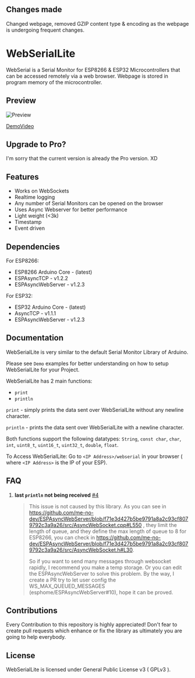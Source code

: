 ## Changes made

Changed webpage, removed GZIP content type & encoding as the webpage is undergoing frequent changes.

# WebSerialLite

WebSerial is a Serial Monitor for ESP8266 & ESP32 Microcontrollers that can be accessed remotely via a web browser. Webpage is stored in program memory of the microcontroller.

## Preview

![Preview](https://s2.loli.net/2022/08/27/U9mnFjI7frNGltO.png)

[DemoVideo](https://www.bilibili.com/video/BV1Jt4y1E7kj)

## Upgrade to Pro?

I'm sorry that the current version is already the Pro version. XD

## Features

- Works on WebSockets
- Realtime logging
- Any number of Serial Monitors can be opened on the browser
- Uses Async Webserver for better performance
- Light weight (<3k)
- Timestamp
- Event driven

## Dependencies

For ESP8266:

- ESP8266 Arduino Core - (latest)
- ESPAsyncTCP - v1.2.2
- ESPAsyncWebServer - v1.2.3

For ESP32:

- ESP32 Arduino Core - (latest)
- AsyncTCP - v1.1.1
- ESPAsyncWebServer - v1.2.3

## Documentation

WebSerialLite is very similar to the default Serial Monitor Library of Arduino.

Please see `Demo` examples for better understanding on how to setup WebSerialLite for your Project.

WebSerialLite has 2 main functions:

- `print`
- `println`

`print` - simply prints the data sent over WebSerialLite without any newline character.

`println` - prints the data sent over WebSerialLite with a newline character.

Both functions support the following datatypes: `String`, `const char`, `char`, `int`, `uint8_t`, `uint16_t`, `uint32_t`, `double`, `float`.

To Access WebSerialLite: Go to `<IP Address>/webserial` in your browser ( where `<IP Address>` is the IP of your ESP).

## FAQ

1. **last `println` not being received** [#4](https://github.com/asjdf/WebSerialLite/issues/4)
   > This issue is not caused by this library. As you can see in <https://github.com/me-no-dev/ESPAsyncWebServer/blob/f71e3d427b5be9791a8a2c93cf8079792c3a9a26/src/AsyncWebSocket.cpp#L550> , they limit the length of queue, and they define the max length of queue to 8 for ESP8266, you can check in <https://github.com/me-no-dev/ESPAsyncWebServer/blob/f71e3d427b5be9791a8a2c93cf8079792c3a9a26/src/AsyncWebSocket.h#L30>.
   >
   > So if you want to send many messages through websocket rapidly, I recommend you make a temp storage. Or you can edit the ESPAsyncWebServer to solve this problem. By the way, I create a PR try to let user config the WS_MAX_QUEUED_MESSAGES (esphome/ESPAsyncWebServer#10), hope it can be proved.

## Contributions

Every Contribution to this repository is highly appreciated! Don't fear to create pull requests which enhance or fix the library as ultimately you are going to help everybody.

## License

WebSerialLite is licensed under General Public License v3 ( GPLv3 ).
